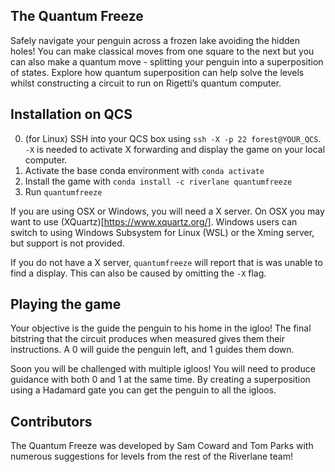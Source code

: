 ## The Quantum Freeze
Safely navigate your penguin across a frozen lake avoiding the hidden holes! You can make classical moves from one square to the next but you can also make a quantum move - splitting your penguin into a superposition of states. Explore how quantum superposition can help solve the levels whilst constructing a circuit to run on Rigetti’s quantum computer.

## Installation on QCS

0. (for Linux) SSH into your QCS box using `ssh -X -p 22 forest@YOUR_QCS`. `-X` is needed to activate X forwarding and display the game on your local computer.
1. Activate the base conda environment with `conda activate`
2. Install the game with `conda install -c riverlane quantumfreeze`
5. Run `quantumfreeze`

If you are using OSX or Windows, you will need a X server. On OSX you may want to use (XQuartz)[https://www.xquartz.org/]. Windows users can switch to using Windows Subsystem for Linux (WSL) or the Xming server, but support is not provided.

If you do not have a X server, `quantumfreeze` will report that is was unable to find a display. This can also be caused by omitting the `-X` flag.

## Playing the game

Your objective is the guide the penguin to his home in the igloo! The final bitstring that the circuit produces when measured gives them their instructions. A 0 will guide the penguin left, and 1 guides them down.

Soon you will be challenged with multiple igloos! You will need to produce guidance with both 0 and 1 at the same time. By creating a superposition using a Hadamard gate you can get the penguin to all the igloos.

## Contributors
The Quantum Freeze was developed by Sam Coward and Tom Parks with numerous suggestions for levels from the rest of the Riverlane team!
